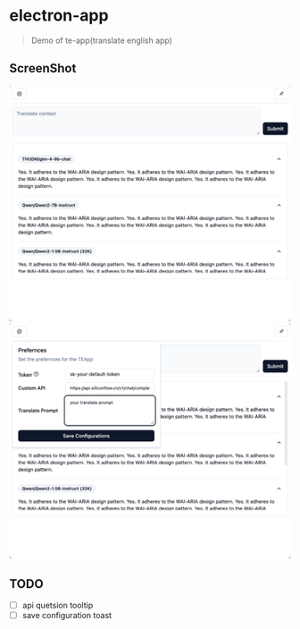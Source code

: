 # electron-app

> Demo of te-app(translate english app)

## ScreenShot
![ss-1](./screenshot/image-1.png)
![ss-2](./screenshot/image-2.png)

## TODO
- [ ] api quetsion tooltip
- [ ] save configuration toast